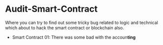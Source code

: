 # Audit-Smart-Contract
Where you can try to find out some tricky bug related to logic and technical which about to hack the smart contract or blockchain also.


* Smart Contract 01: There was some bad with the accoun**ting**
